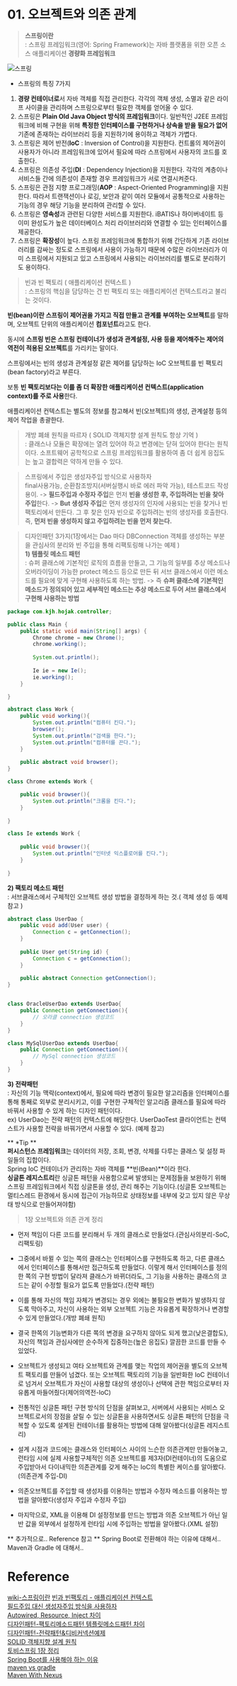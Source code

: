 
# 01. 오브젝트와 의존 관계

> **스프링이란**   
: 스프링 프레임워크(영어: Spring Framework)는 자바 플랫폼을 위한 오픈 소스 애플리케이션 **경량화 프레임워크**

![스프링](https://spring.io/images/spring-logo-9146a4d3298760c2e7e49595184e1975.svg)  

- 스프링의 특징 7가지  

1) **경량 컨테이너로**서 자바 객체를 직접 관리한다. 각각의 객체 생성, 소멸과 같은 라이프 사이클을 관리하며 스프링으로부터 필요한 객체를 얻어올 수 있다.
2) 스프링은 **Plain Old Java Object 방식의 프레임워크**이다. 일반적인 J2EE 프레임워크에 비해 구현을 위해 **특정한 인터페이스를 구현하거나 상속을 받을 필요가 없어** 기존에 존재하는 라이브러리 등을 지원하기에 용이하고 객체가 가볍다.
3) 스프링은 제어 반전(**IoC** : Inversion of Control)을 지원한다. 컨트롤의 제어권이 사용자가 아니라 프레임워크에 있어서 필요에 따라 스프링에서 사용자의 코드를 호출한다.
4) 스프링은 의존성 주입(**DI** : Dependency Injection)을 지원한다. 각각의 계층이나 서비스들 간에 의존성이 존재할 경우 프레임워크가 서로 연결시켜준다.
5) 스프링은 관점 지향 프로그래밍(**AOP** : Aspect-Oriented Programming)을 지원한다. 따라서 트랜잭션이나 로깅, 보안과 같이 여러 모듈에서 공통적으로 사용하는 기능의 경우 해당 기능을 분리하여 관리할 수 있다.
6) 스프링은 **영속성**과 관련된 다양한 서비스를 지원한다. iBATIS나 하이버네이트 등 이미 완성도가 높은 데이터베이스 처리 라이브러리와 연결할 수 있는 인터페이스를 제공한다.
7) 스프링은 **확장성**이 높다. 스프링 프레임워크에 통합하기 위해 간단하게 기존 라이브러리를 감싸는 정도로 스프링에서 사용이 가능하기 때문에 수많은 라이브러리가 이미 스프링에서 지원되고 있고 스프링에서 사용되는 라이브러리를 별도로 분리하기도 용이하다.

> 빈과 빈 팩토리 ( 애플리케이션 컨텍스트 )  
: 스프링의 핵심을 담당하는 건 빈 팩토리 또는 애플리케이션 컨텍스트라고 불리는 것이다.

**빈(bean)이란 스프링이 제어권을 가지고 직접 만들고 관계를 부여하는 오브젝트**를 말하며, 오브젝트 단위의 애플리케이션 **컴포넌트**라고도 한다. 

동시에 **스프링 빈은 스프링 컨테이너가 생성과 관계설정, 사용 등을 제어해주는 제어의 역전이 적용된 오브젝트**를 가리키는 말이다.

스프링에서는 빈의 생성과 관계설정 같은 제어를 담당하는 IoC 오브젝트를 빈 팩토리(bean factory)라고 부른다.

보통 **빈 팩토리보다는 이를 좀 더 확장한 애플리케이션 컨텍스트(application context)를 주로 사용**한다.

애플리케이션 컨텍스트는 별도의 정보를 참고해서 빈(오브젝트)의 생성, 관계설정 등의 제어 작업을 총괄한다.


> 개방 폐쇄 원칙을 따르자 ( SOLID 객체지향 설계 원칙도 항상 기억 )  
: 클래스나 모듈은 확장에는 열려 있어야 하고 변경에는 닫혀 있어야 한다는 원칙이다.
소프트웨어 공학적으로 스프링 프레임워크를 활용하여 좀 더 쉽게 응집도는 높고 결합력은 약하게 만들 수 있다.

> 스프링에서 주입은 생성자주입 방식으로 사용하자  
final사용가능, 순환참조방지(서버실행시 바로 에러 파악 가능), 테스트코드 작성 용이.
-> **필드주입과 수정자 주입**은 먼저 **빈을 생성한 후, 주입하려는 빈을 찾아 주입**한다.
-> **But 생성자 주입**은 먼저 생성자의 인자에 사용되는 빈을 찾거나 빈 팩토리에서 만든다. 그 후 찾은 인자 빈으로 주입하려는 빈의 생성자를 호출한다.
즉, **먼저 빈을 생성하지 않고 주입하려는 빈을 먼저 찾는다.**


> 디자인패턴 3가지(1장에서는 Dao 마다  DBConnection 객체를 생성하는 부분을 관심사의 분리와 빈 주입을 통해 리팩토링해 나가는 예제 )  
**1) 템플릿 메소드 패턴**  
: 슈퍼 클래스에 기본적인 로직의 흐름을 만들고, 그 기능의 일부를 추상 메소드나 오버라이딩이 가능한 protect 메소드 등으로 만든 뒤 서브 클래스에서 이런 메소드를 필요에 맞게 구현해 사용하도록 하는 방법. -> 즉 **슈퍼 클래스에 기본적인 메소드가 정의되어 있고 세부적인 메소드는 추상 메소드로 두어 서브 클래스에서 구현해 사용하는 방법**  
```java
package com.kjh.hojak.controller;

public class Main {
	public static void main(String[] args) {
		Chrome chrome = new Chrome();
		chrome.working();
		
		System.out.println();
		
		Ie ie = new Ie();
		ie.working();
	}

}

abstract class Work {
	public void working(){
		System.out.println("컴퓨터 킨다.");
		browser();
		System.out.println("검색을 한다.");
		System.out.println("컴퓨터를 끈다.");
	}
	
	public abstract void browser();
}

class Chrome extends Work {

	public void browser(){
		System.out.println("크롬을 킨다.");
	}
	
}

class Ie extends Work {
	
	public void browser(){
		System.out.println("인터넷 익스플로어를 킨다.");
	}
	
}
```

**2) 팩토리 메소드 패턴**  
:  서브클래스에서 구체적인 오브젝트 생성 방법을 결정하게 하는 것.( 객체 생성 등 예제 참고 )
```java
abstract class UserDao {
	public void add(User user) {
		Connection c = getConnection();
	}
	
	public User get(String id) {
		Connection c = getConnection();
	}
	
	public abstract Connection getConnection();
}


class OracleUserDao extends UserDao{
	public Connection getConnection(){
		// 오라클 connection 생성코드
	}
}

class MySqlUserDao extends UserDao{
	public Connection getConnection(){
		// MySql connection 생성코드
	}
}

```

**3) 전략패턴**  
: 자신의 기능 맥락(context)에서, 필요에 따라 변경이 필요한 알고리즘을 인터페이스를 통해 통째로 외부로 분리시키고, 이를 구현한 구체적인 알고리즘 클래스를 필요에 따라 바꿔서 사용할 수 있게 하는 디자인 패턴이다.  
ex) UserDao는 전략 패턴의 컨텍스트에 해당한다. UserDaoTest 클라이언트는 컨텍스트가 사용할 전략을 바꿔가면서 사용할 수 있다. (예제 참고)  


** *Tip **  
**퍼시스턴스 프레임워크**는 데이터의 저장, 조회, 변경, 삭제를 다루는 클래스 및 설정 파일들의 집합이다.    
Spring IoC 컨테이너가 관리하는 자바 객체를 **빈(Bean)**이라 한다.  
**싱글톤 레지스트리**란 싱글톤 패턴을 사용함으로써 발생되는 문제점들을 보완하기 위해 스프링 프레임워크에서 직접 싱글톤을 생성, 관리 해주는 기능이다.(싱글톤 오브젝트는 멀티스레드 환경에서 동시에 접근이 가능하므로 상태정보를 내부에 갖고 있지 않은 무상태 방식으로 만들어져야함)


> 1장 오브젝트와 의존 관계 정리   
- 먼저 책임이 다른 코드를 분리해서 두 개의 클래스로 만들었다.(관심사의분리-SoC, 리팩토링)  
 
- 그중에서 바뀔 수 있는 쪽의 클래스는 인터페이스를 구현하도록 하고, 다른 클래스에서 인터페이스를 통해서만 접근하도록 만들었다. 이렇게 해서 인터페이스를 정의한 쪽의 구현 방법이 달라져 클래스가 바뀌더라도, 그 기능을 사용하는 클래스의 코드는 같이 수정할 필요가 없도록 만들었다.(전략 패턴)  

- 이를 통해 자신의 책임 자체가 변경되는 경우 외에는 불필요한 변화가 발생하지 않도록 막아주고, 자신이 사용하는 외부 오브젝트 기능은 자유롭게 확장하거나 변경할 수 있게 만들었다.(개방 폐쇄 원칙)  

- 결국 한쪽의 기능변화가 다른 쪽의 변경을 요구하지 않아도 되게 했고(낮은결합도), 자신의 책임과 관심사에만 순수하게 집중하는(높은 응집도) 깔끔한 코드를 만들 수 있었다.  

- 오브젝트가 생성되고 여타 오브젝트와 관계를 맺는 작업의 제어권을 별도의 오브젝트 팩토리를 만들어 넘겼다. 또는 오브젝트 팩토리의 기능을 일반화한 IoC 컨테이너로 넘겨서 오브젝트가 자신이 사용할 대상의 생성이나 선택에 관한 책임으로부터 자유롭게 마들어줬다(제어의역전-IoC)  

- 전통적인 싱글톤 패턴 구현 방식의 단점을 살펴보고, 서버에서 사용되는 서비스 오브젝트로서의 장점을 살릴 수 있는 싱글톤을 사용하면서도 싱글톤 패턴의 단점을 극복할 수 있도록 설계된 컨테이너를 활용하는 방법에 대해 알아봤다(싱글톤 레지스트리)  

- 설계 시점과 코드에는 클래스와 인터페이스 사이의 느슨한 의존관계만 만들어놓고, 런타임 시에 실제 사용할구체적인 의존 오브젝트를 제3자(DI컨테이너)의 도움으로 주입받아서 다이내믹한 의존관계를 갖게 해주는  IoC의 특별한 케이스를 알아봤다.(의존관계 주입-DI)  

- 의존오브젝트를 주입할 때 생성자를 이용하는 방법과 수정자 메소드를 이용하는 방법을 알아봤다(생성자 주입과 수정자 주입)  

- 마지막으로, XML을 이용해 DI 설정정보를 만드는 방법과 의존 오브젝트가 아닌 일반 값을 외부에서 설정하게 런타임 시에 주입하는 방법을 알아봤다.(XML 설정)  


** 추가적으로.. Reference 참고 **
Spring Boot로 전환해야 하는 이유에 대해서..  
Maven과 Gradle 에 대해서..  


# Reference
[wiki-스프링이란](https://ko.wikipedia.org/wiki/%EC%8A%A4%ED%94%84%EB%A7%81_%ED%94%84%EB%A0%88%EC%9E%84%EC%9B%8C%ED%81%AC) 
[빈과 빈팩토리 - 애플리케이션 컨텍스트](https://hardlearner.tistory.com/342)  
[필드주입 대신 생성자주입 방식을 사용하자](https://jackjeong.tistory.com/41)  
[Autowired, Resource, Inject 차이](https://devmg.tistory.com/143)  
[디자인패턴-팩토리메소드패턴 템플릿메소드패턴 차이](https://hojak99.tistory.com/347)  
[디자인패턴-전략패턴&디비커넥션예제](https://withseungryu.tistory.com/68)  
[SOLID 객체지향 설계 원칙](https://velog.io/@zayson/Spring-%ED%95%B5%EC%8B%AC-%EC%9B%90%EB%A6%AC-%EA%B8%B0%EB%B3%B8%ED%8E%B8-3-SOLID-%EC%9B%90%EC%B9%99)  
[토비스프링 1장 정리](https://kurts.tistory.com/11)  
[Spring Boot를 사용해야 하는 이유](https://yjh5369.tistory.com/entry/spring-boot%EB%A5%BC-%EC%82%AC%EC%9A%A9%ED%95%B4%EC%95%BC-%ED%95%98%EB%8A%94-%EC%9D%B4%EC%9C%A0)   
[maven vs gradle](https://jisooo.tistory.com/entry/Spring-%EB%B9%8C%EB%93%9C-%EA%B4%80%EB%A6%AC-%EB%8F%84%EA%B5%AC-Maven%EA%B3%BC-Gradle-%EB%B9%84%EA%B5%90%ED%95%98%EA%B8%B0)  
[Maven With Nexus](https://dev-youngjun.tistory.com/105)  
